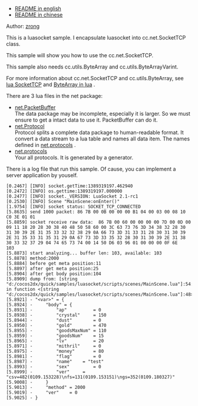 * [README in english][10]
* [README in chinese][20]

Author: [zrong][1]

This is a luasocket sample. I encapsulate luasocket into cc.net.SocketTCP class.

This sample will show you how to use the cc.net.SocketTCP.

This sample also needs cc.utils.ByteArray and cc.utils.ByteArrayVarint.

For more information about cc.net.SocketTCP and cc.utils.ByteArray, see [lua SocketTCP][6] and [ByteArray in lua][7] .

There are 3 lua files in the net package:

* [net.PacketBuffer][2]  
The data package may be incomplete, especially it is larger. So we must ensure to get a intact data to use it. PacketBuffer can do it.
* [net.Protocol][3]  
Protocol splits a complete data package to human-readable format. It convert a data stream to a lua table and names all data item. The names defined in [net.protocols][4] .
* [net.protocols][4]  
Your all protocols. It is generated by a generator.

There is a log file that run this sample. Of cause, you can implement a server application by youself.

	[0.2467] [INFO] socket.getTime:1389319197.462940
	[0.2472] [INFO] os.gettime:1389319197.000000
	[0.2477] [INFO] socket._VERSION: LuaSocket 2.1-rc1
	[0.2530] [INFO] Scene "MainScene:onEnter()"
	[1.9754] [INFO] socket status: SOCKET_TCP_CONNECTED
	[5.8635] send 1000 packet: 86 7B 00 0B 00 00 00 B1 04 00 03 00 08 10 C0 3E 01 01 
	[5.8859] socket receive raw data:  86 7B 00 60 00 00 00 00 7D 00 0D 00 09 11 18 20 28 30 38 40 48 50 58 60 00 3C 63 73 76 3D 34 38 32 28 30 31 30 39 2E 31 35 33 32 32 38 29 0A 66 73 3D 31 33 31 28 30 31 30 39 2E 31 35 33 31 35 31 29 0A 67 73 3D 33 35 32 28 30 31 30 39 2E 31 38 30 33 32 37 29 04 74 65 73 74 00 14 50 D6 03 96 01 00 00 00 0F 6E   103
	[5.8873] start analyzing... buffer len: 103, available: 103
	[5.8878] method:2000
	[5.8884] before get meta position:11
	[5.8897] after get meta position:25
	[5.8904] after get body position:104
	[5.8909] dump from: [string "d:/cocos2dx/quick/samples/luasocket/scripts/scenes/MainScene.lua"]:54: in function <[string "d:/cocos2dx/quick/samples/luasocket/scripts/scenes/MainScene.lua"]:48>
	[5.8921] - "<var>" = {
	[5.8924] -     "body" = {
	[5.8931] -         "ap"          = 0
	[5.8938] -         "crystal"     = 150
	[5.8944] -         "dust"        = 0
	[5.8950] -         "gold"        = 470
	[5.8955] -         "goodsMaxNum" = 110
	[5.8959] -         "goodsNum"    = 15
	[5.8965] -         "lv"          = 20
	[5.8971] -         "mithril"     = 0
	[5.8975] -         "money"       = 80
	[5.8981] -         "flag"        = 0
	[5.8987] -         "name"    = "test"
	[5.8993] -         "sex"         = 0
	[5.8999] -         "ver"     = "csv=482(0109.153228)\nfs=131(0109.153151)\ngs=352(0109.180327)"
	[5.9008] -     }
	[5.9013] -     "method" = 2000
	[5.9019] -     "ver"    = 0
	[5.9025] - }

[1]: http://zengrong.net
[2]: scripts/net/PacketBuffer.lua
[3]: scripts/net/Protocol.lua
[4]: scripts/net/protocols.lua
[6]: http://zengrong.net/post/1980.htm
[7]: http://zengrong.net/post/1968.htm
[10]: README.md
[20]: README.cn.md
